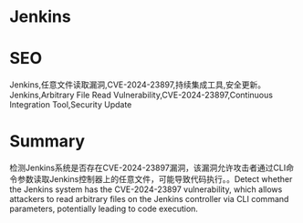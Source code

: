 # Jenkins
# SEO
Jenkins,任意文件读取漏洞,CVE-2024-23897,持续集成工具,安全更新。Jenkins,Arbitrary File Read Vulnerability,CVE-2024-23897,Continuous Integration Tool,Security Update
# Summary
检测Jenkins系统是否存在CVE-2024-23897漏洞，该漏洞允许攻击者通过CLI命令参数读取Jenkins控制器上的任意文件，可能导致代码执行。。Detect whether the Jenkins system has the CVE-2024-23897 vulnerability, which allows attackers to read arbitrary files on the Jenkins controller via CLI command parameters, potentially leading to code execution.
